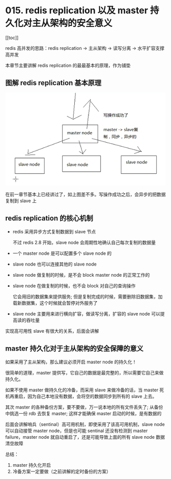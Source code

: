 # 015. redis replication 以及 master 持久化对主从架构的安全意义
[[toc]]

redis 高并发的思路：redis replication -> 主从架构 -> 读写分离 -> 水平扩容支撑高并发

本章节主要讲解 redis replication 的最最基本的原理，作为铺垫

## 图解 redis replication 基本原理
![](./assets/markdown-img-paste-20190321222507854.png)

在前一章节基本上已经讲过了，如上图差不多。写操作成功之后，会异步的把数据复制到 slave 上

## redis replication 的核心机制
-  redis 采用异步方式复制数据到 slave 节点

    不过 redis 2.8 开始，slave node 会周期性地确认自己每次复制的数据量
- 一个 master node 是可以配置多个 slave node 的
- slave node 也可以连接其他的 slave node
- slave node 做复制的时候，是不会 block master node 的正常工作的
- slave node 在做复制的时候，也不会 block 对自己的查询操作

    它会用旧的数据集来提供服务; 但是复制完成的时候，需要删除旧数据集，加载新数据集，这个时候就会暂停对外服务了
- slave node 主要用来进行横向扩容，做读写分离，扩容的 slave node 可以提高读的吞吐量

实现高可用性 slave 有很大的关系，后面会讲解

## master 持久化对于主从架构的安全保障的意义

如果采用了主从架构，那么建议必须开启 master node 的持久化！

很简单的道理，master 提供写，它自己的数据是最完整的，所以需要它自己来做持久化。

如果不使用 master 做持久化的冷备，而采用 slave 来做冷备的话，当 master 死机再重启，因为自己本地没有数据，会将空的数据同步到所有的 slave 上去。

其次 master 的各种备份方案，要不要做，万一说本地的所有文件丢失了; 从备份中挑选一份 rdb 去恢复 master; 这样才能确保 master 启动的时候，是有数据的

后面会讲解哨兵（sentinal）高可用机制，即使采用了该高可用机制，slave node 可以自动接管 master node，但是也可能 sentinal 还没有检测到 master failure，master node 就自动重启了，还是可能导致上面的所有 slave node 数据清空故障

总结：

1. master 持久化开启
2. 冷备方案一定要做（之前讲解的定时备份的方案）


<iframe  height="500px" width="100%" frameborder=0 allowfullscreen="true" :src="$withBase('/ads.html')"></iframe>